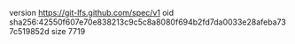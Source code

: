version https://git-lfs.github.com/spec/v1
oid sha256:42550f607e70e838213c9c5c8a8080f694b2fd7da0033e28afeba737c519852d
size 7719
